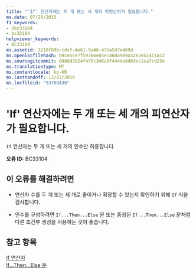 ```yaml
---
title: "'If' 연산자에는 두 개 또는 세 개의 피연산자가 필요합니다."
ms.date: 07/20/2015
f1_keywords:
- vbc33104
- bc33104
helpviewer_keywords:
- BC33104
ms.assetid: 3218f89b-cdcf-4e61-9a40-475a5d7e469d
ms.openlocfilehash: b9ce55e7f59366e85ec468a909a32e2e51411ac2
ms.sourcegitcommit: 0888d7b24f475c346a3f444de8d83ec1ca7cd234
ms.translationtype: MT
ms.contentlocale: ko-KR
ms.lasthandoff: 12/22/2018
ms.locfileid: "53769430"
---
```

# <a name="if-operator-requires-either-two-or-three-operands"></a>'If' 연산자에는 두 개 또는 세 개의 피연산자가 필요합니다.
`If` 연산자는 두 개 또는 세 개의 인수만 허용합니다.  
  
 **오류 ID:** BC33104  
  
## <a name="to-correct-this-error"></a>이 오류를 해결하려면  
  
-   연산자 수를 두 개 또는 세 개로 줄이거나 확장할 수 있는지 확인하기 위해 `If` 식을 검사합니다.  
  
-   인수를 구성하려면 `If...Then...Else` 문 또는 중첩된 `If...Then...Else` 문처럼 다른 조건부 생성을 사용하는 것이 좋습니다.  
  
## <a name="see-also"></a>참고 항목  
 [If 연산자](../../visual-basic/language-reference/operators/if-operator.md)  
 [If...Then...Else 문](../../visual-basic/language-reference/statements/if-then-else-statement.md)

